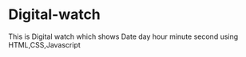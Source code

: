 # Digital-watch
This is Digital watch which shows Date day hour minute second using HTML,CSS,Javascript
